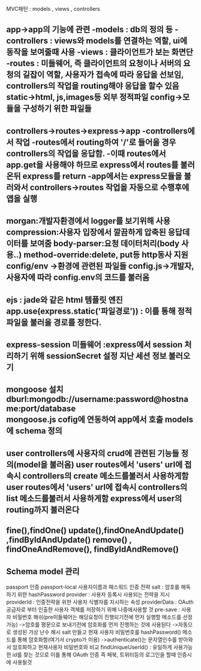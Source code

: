 MVC패턴 : models , views , controllers

app->app의 기능에 관련
-models : db의 정의 등
-controllers : views와 models를 연결하는 역할, ui에 동작을 보여줄때 사용
-views : 클라이언트가 보는 화면단
-routes : 미들웨어, 즉 클라이언트의 요청이나 서버의 요청의 길잡이 역할, 사용자가 접속에 따라 응답을 선보임, controllers의 작업을 routing해야 응답을 할수 있음
static->html, js,images등 외부 정적파일
config->모듈을 구성하기 위한 파일들
-------------------------------------------
controllers->routes->express->app
-controllers에서 작업
-routes에서 routing하여 '/'로 들어올 경우 controllers의 작업을 응답함.
-이때 routes에서 app.get을 사용해야 하므로 express에서 routes를 불러온뒤 express를 return
-app에서는 express모듈을 불러와서 controllers->routes 작업을 자동으로 수행후에 앱을 실행
-------------------------------------------
morgan:개발자환경에서 logger를 보기위해 사용
compression:사용자 입장에서 깔끔하게 압축된 응답데이터를 보여줌
body-parser:요청 데이터처리(body 사용..)
method-override:delete, put등 http동사 지원
config/env ->환경에 관련된 파일들
config.js->개발자, 사용자에 따라 config.env의 코드를 불러옴
-------------------------------------------
ejs : jade와 같은 html 템플릿 엔진
app.use(express.static('파일경로')) : 이를 통해 정적파일을 불러올 경로를 정한다.
-------------------------------------------
express-session 미들웨어 :express에서 session 처리하기 위해
sessionSecret 설정
지난 세션 정보 불러오기
-------------------------------------------
mongoose 설치
dburl:mongodb://username:password@hostname:port/database  
mongoose.js cofig에 연동하여 app에서 호출
models에 schema 정의
-------------------------------------------
user controllers에 사용자의 crud에 관련된 기능들 정의(model을 불러옴)
user routes에서 'users' url에 접속시 controllers의 create 메소드를불러서 사용하게함
user routes에서 'users' url에 접속시 controllers의 list 메소드를불러서 사용하게함
express에서 user의 routing까지 불러온다
-------------------------------------------
fine(),findOne()
update(),findOneAndUpdate() ,findByIdAndUpdate()
remove() , findOneAndRemove(), findByIdAndRemove()
-------------------------------------------
Schema model 관리
-------------------------------------------
passport 인증
passport-local 사용자이름과 패스워드 인증 전략
salt : 암호를 해독하기 위한 hashPassword
provider : 사용자 등록시 사용되는 전략을 지시
providerId : 인증전략을 위한 사용자 식별자를 지시하는 속성
providerData : OAuth 공급자로 부터 인출한 사용자 객체를 저장하기 위해 나중에사용할 것
pre-save : 사용자 비밀번호 해쉬(pre미들웨어는 해당요청이 진행되기전에  먼저 실행할 메소드를 선정가능)
->암호를 평문으로 보내기전에 암호화를 먼저 진행하는 것에 사용된다
->자동으로 생성된 가상 난수 해시 salt 만들고 현재 사용자 비밀번호를 hashPassword() 메소드를 통해 암호화함(여기서 crypto가 이용)
->authenticate()는 문자열인수를  받아와서  암호화하고 현재사용자 비밀번호와 비교
findUniqueUserId() : 유일하게 사용가능한 id를 찾는 것으로 이를 통해 OAuth 인증 즉 페북, 트위터등의 로그인을 할때 인증시에 사용될것
